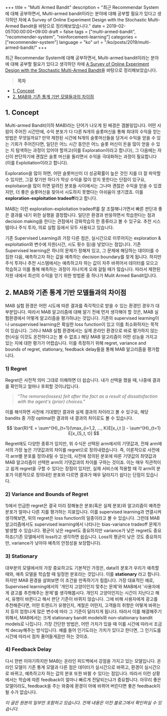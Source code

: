 +++
title = "Multi Armed Bandit"
description = "최근 Recommendar System에 대해 공부하면서, Multi-armed bandit이라는 분야에 대해 공부할 필요가 있다고 생각하던 차에 A Survey of Online Experiment Design with the Stochastic Multi-Armed Bandit을 바탕으로 정리해보았습니다."
date = 2019-02-05T00:00:00+09:00
draft = false
tags = ["multi-armed-bandit", "recommender-system", "reinforcement-learning"]
categories = ["recommender-system"]
language = "ko"
url = "/ko/posts/2019/multi-armed-bandit/"
+++

최근 Recommendar System에 대해 공부하면서, Multi-armed bandit이라는 분야에 대해 공부할 필요가 있다고 생각하던 차에 [A Survey of Online Experiment Design with the Stochastic Multi-Armed Bandit](https://arxiv.org/abs/1510.00757)을 바탕으로 정리해보았습니다.

> **목차**
- [1. Concept](#1-concept)
- [2. MAB와 기존 통계 기반 모델들과의 차이점](#2-mab와-기존-통계-기반-모델들과의-차이점)

## 1. Concept

Multi-armed Bandit(이하 MAB)라는 단어가 나오게 된 배경은 겜블링입니다. 어떤 사람이 주어진 시간안에, 수익 분포가 다 다른 N개의 슬롯머신을 통해 최대의 수익을 얻는 방법은 무엇일까요? 만약 제한된 시간에 N개의 슬롯머신들을 당겨서 수익을 얻을 수 있는 기회가 주어진다면, 일단은 어느 시간 동안은 어느 슬롯 머신이 돈을 많이 얻을 수 있는 지 탐색하는 과정이 있어야 할꺼고(이를 Exploration이라고 합니다), 그 다음에는 자신이 판단하기에 괜찮은 슬롯 머신을 돌리면서 수익을 극대화하는 과정이 필요합니다(이를 Exploitation이라고 합니다).

Exploration을 많이 하면, 어떤 슬롯머신이 더 성공확률이 높은 것인 지를 더 잘 파악할 수 있지만, 그걸 찾기만 하다가 막상 수익을 많이 얻지 못한다는 단점이 있구요, exploitaion을 많이 하면 알려진 분포들 사이에서는 그나마 괜찮은 수익을 얻을 수 있겠지만, 더 좋은 슬롯머신을 찾아서 시도하지 못했다는 아쉬움이 생기겠죠. 이를 **exploration-exploitation tradeoff**라고 합니다.

MAB는 이런 exploration-exploitation tradeoff를 잘 조절해나가면서 빠른 판단과 좋은 결과를 내기 위한 실행을 결정합니다. 일단은 환경과 반응하면서 학습한다는 점과 decision making을 한다는 관점에서 강화학습의 한 종류라고 볼 수 있구요. 추천 시스템이나 주식 투자, 의료 실험 등에서 모두 사용되고 있습니다.

기존 Supervised Learning과 가장 다른 점은, 실시간으로 이루어지는 exploration & exploitation와 변수에 자원(시간, 시도 횟수 등)을 넣었다는 점입니다. 기존 Supervised learning은 하나의 문제가 정해져 있고, 그 문제에 해당하는 데이터를 수집한 다음, 예측하고자 하는 값을 예측하는 decision boundary를 찾게 됩니다. 하지만 주식 투자나 추천 시스템에서는 예측하고자 하는 값이 자주 바뀌어서 데이터를 모으고 학습하고 이를 통해 예측하는 과정이 지나치게 오래 걸릴 때가 많습니다. 따라서 제한된 자원 내에서 최선의 수익을 얻기 위한 방법론 중 하나가 Mulit Armed Bandit입니다.

## 2. MAB와 기존 통계 기반 모델들과의 차이점

MAB 실험 환경은 어떤 시도에 따른 결과를 즉각적으로 받을 수 있는 환경인 경우가 대부분입니다. 따라서 MAB 알고리즘에 대해 알기 전에 먼저 생각해야 할 것은, MAB 실험환경에서 어떻게 알고리즘을 평가하냐는 것입니다. 기존의 supervised learning이나 unsupervised learning은 확실한 loss function이 있고 이를 최소화하자는 목적이 있습니다. 그러나 MAB 실험 환경에서는 실제 온라인 환경으로 바로 평가하지 않는 한(사실 이것도 온전하다고는 볼 수 없죠.) 해당 MAB 알고리즘이 어떤 성능을 가지고 있는 지에 대한 평가가 어렵습니다. 이를 측정하기 위해 regret, variance and bounds of regret, stationary, feedback delay들을 통해 MAB 알고리즘을 평가합니다.

### 1) Regret

Regret은 사전적 의미 그대로 이해하면 더 쉽습니다. 내가 선택을 했을 때, 나중에 결과를 확인하고 얼마나 후회할 것이냐입니다.

> *"The remorse(losses) felt after the fact as a result of dissatisfaction with the agent's (prior) choices."*

이를 해석하면 사전에 기대했던 결과와 실제 결과의 차이라고 볼 수 있구요, 해당 bandits 중 가장 optimal한 결과와 내 결과의 차이로도 볼 수 있습니다. 

$$
\bar{R}^E = \sum^{H}_{t=1}(\max_{i=1,2, ..., K}E[x_i,t ]) - \sum^{H}_{t=1} E[x_{S_t, t}]
$$

Regret에도 다양한 종류가 있지만, 위 수식은 선택된 arm에서의 기댓값과, 전체 arm에서의 가장 높은 기댓값과의 차이를 regret으로 정의내렸습니다. 즉, 이론적으로 사전에 각 arm별 분포를 정의내릴 수 있는데, 사전에 정의된 분포에 따른 기댓값의 최댓값과 MAB 알고리즘이 선택한 arm의 기댓값과의 차이를 구하는 것이죠. 이는 매우 직관적이고 쉽게 regret을 구할 수 있다는 장점이 있지만, 실제 서비스에 적용할 때 각 arm의 분포가 이론적으로 정의내린 분포와 다르면 결과가 매우 달라지기 쉽다는 단점이 있습니다.

### 2) Variance and Bounds of Regret

1)에서 언급한 regret은 결국 미리 정해놓은 분포(혹은 실제 분포)와 알고리즘이 예측한 분포가 얼마나 다른 지를 평가하는 지표입니다. 이를 supervised learning과 연결시켜 생각해보면, 위의 regret은 loss function의 일종이라고 볼 수 있습니다. 그런데 MAB 알고리즘에서도 supervised learning에서 나타나는 bias-variance tradeoff 문제가 발생할 수 있습니다. 평균이 낮은 regret도 중요하지만 variance가 낮은 regret도 중요하죠(기존 모델에서의 loss라고 생각하면 쉽습니다. Loss의 평균이 낮은 것도 중요하지만, variance가 낮아야 예측의 안정성을 보장합니다).

### 3) Stationary

대부분의 모델에서의 가장 중요하고도 기본적인 가정은, data의 분포가 우리가 예측할 때와, 예측 모델을 학습할 때 일정한 분포라는 것입니다. 이를 **stationary** 라고 합니다. 하지만 MAB 환경을 살펴보면 이 조건을 만족하기가 힘듭니다. 가장 대표적인 예로, Supervised learning에서의 '개인지 고양이인지 맞추는 문제'와 MAB에서 '사용자에게 광고를 추천해주는 문제'를 생각해봅시다. 개인지 고양이인지는 시간이 지난다고 해서, 유행이 바뀐다고 해서 판단 기준이 바뀌지 않습니다. 그에 비해 사용자에게 광고를 추천해준다면, 어떤 트렌드가 유행인지, 계절은 어떤지, 고객들의 취향은 어떻게 바뀌는 지 등의 엄청나게 많은 변수에 따라 그 기준이 달라지게 됩니다. 따라서 이를 해결해주기 위해서, MAB에서는 크게 stationary bandit models와 non-stationary bandit models로 나집니다. 가장 간단한 방법은, 어떤 가치가 있을 때 이를 시간에 따라서 조금씩 decay해주는 방식입니다. 예를 들어 인기도라는 가치가 있다고 한다면, 그 인기도를 시간에 따라서 점차 줄어들게끔만 하는 것이죠.

### 4) Feedback Delay

다시 한번 이야기하지만 MAB는 온라인 피드백에서 강점을 가지고 있는 모델입니다. 온라인 모델이 기존 통계 모델과 다른 점은 데이터가 실시간으로 바뀌고, 환경이 실시간으로 바뀌고, 예측하고자 하는 값의 분포 또한 바뀔 수 있다는 점입니다. 따라서 이런 상황에서는 학습에 따른 feedback이 얼마나 빠르게 전달되는냐가 중요합니다. 아무리 좋은 모델이라도, feedback을 주는 와중에 환경이 아예 바뀌어 버린다면 좋은 feedback이 될 수가 없습니다.

*이 글은 원본의 일부만 포함하고 있습니다. 전체 내용은 이전 블로그에서 확인하실 수 있습니다.* 